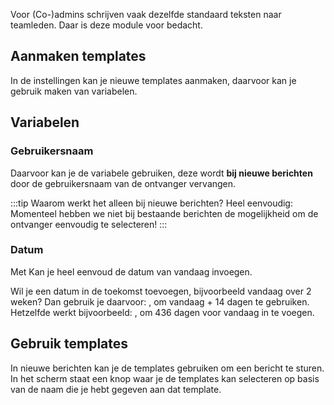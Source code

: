 Voor (Co-)admins schrijven vaak dezelfde standaard teksten naar teamleden. Daar is deze module voor bedacht.

## Aanmaken templates

In de instellingen kan je nieuwe templates aanmaken, daarvoor kan je gebruik maken van variabelen.

## Variabelen

### Gebruikersnaam

Daarvoor kan je de variabele <code v-html="'{{username}}'"></code> gebruiken, deze wordt **bij nieuwe berichten** door de gebruikersnaam van de ontvanger vervangen.

:::tip Waarom werkt het alleen bij nieuwe berichten?
Heel eenvoudig: Momenteel hebben we niet bij bestaande berichten de mogelijkheid om de ontvanger eenvoudig te selecteren!
:::


### Datum

Met <code v-html="'{{today}}'"></code> Kan je heel eenvoud de datum van vandaag invoegen.

Wil je een datum in de toekomst toevoegen, bijvoorbeeld vandaag over 2 weken? Dan gebruik je daarvoor: <code v-html="'{{today+14}}'"></code>, om vandaag + 14 dagen te gebruiken. Hetzelfde werkt bijvoorbeeld: <code v-html="'{{today-436}}'"></code>, om 436 dagen voor vandaag in te voegen.


## Gebruik templates

In nieuwe berichten kan je de templates gebruiken om een bericht te sturen. In het scherm staat een knop waar je de templates kan selecteren op basis van de naam die je hebt gegeven aan dat template.

